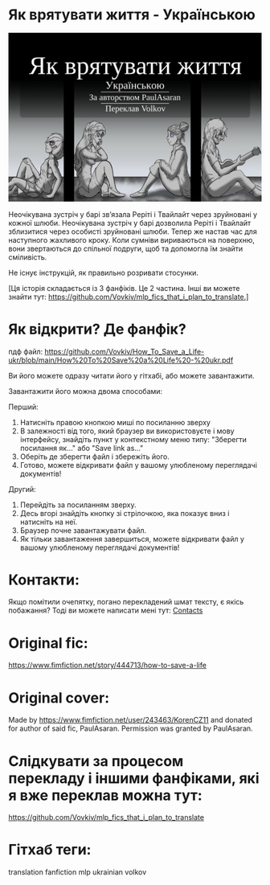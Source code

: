 # Як врятувати життя - Українською
![обкладинка](https://github.com/Vovkiv/How_To_Save_a_Life-ukr/blob/main/src/cover-ukr.png?raw=true)

Неочікувана зустріч у барі зв’язала Реріті і Твайлайт через зруйновані у кожної шлюби. Неочікувана зустріч у барі дозволила Реріті і Твайлайт зблизитися через особисті зруйновані шлюби. Тепер же настав час для наступного жахливого кроку. Коли сумніви вириваються на поверхню, вони звертаються до спільної подруги, щоб та допомогла їм знайти сміливість.

Не існує інструкцій, як правильно розривати стосунки.

[Ця історія складається із 3 фанфіків. Це 2 частина. Інші ви можете знайти тут: https://github.com/Vovkiv/mlp_fics_that_i_plan_to_translate.]

# Як відкрити? Де фанфік?
пдф файл: https://github.com/Vovkiv/How_To_Save_a_Life-ukr/blob/main/How%20To%20Save%20a%20Life%20-%20ukr.pdf

Ви його можете одразу читати його у гітхабі, або можете завантажити.

Завантажити його можна двома способами:

Перший:

1. Натисніть правою кнопкою миші по посиланню зверху
2. В залежності від того, який браузер ви використовуєте і мову інтерфейсу, знайдіть пункт у контекстному меню типу: "Зберегти посилання як..." або "Save link as..."
3. Оберіть де зберегти файл і збережіть його.
4. Готово, можете відкривати файл у вашому улюбленому переглядачі документів!

Другий:

1. Перейдіть за посиланням зверху.
2. Десь вгорі знайдіть кнопку зі стрілочкою, яка показує вниз і натисніть на неї.
3. Браузер почне завантажувати файл.
4. Як тільки завантаження завершиться, можете відкривати файл у вашому улюбленому переглядачі документів!

# Контакти:
Якщо помітили очепятку, погано перекладений шмат тексту, є якісь побажання?
Тоді ви можете написати мені тут: [Contacts](https://github.com/Vovkiv/mlp_fics_that_i_plan_to_translate/tree/main#contacts)

# Original fic:
https://www.fimfiction.net/story/444713/how-to-save-a-life

# Original cover:
Made by https://www.fimfiction.net/user/243463/KorenCZ11 and donated for author of said fic, PaulAsaran. Permission was granted by PaulAsaran.

# Слідкувати за процесом перекладу і іншими фанфіками, які я вже переклав можна тут:
https://github.com/Vovkiv/mlp_fics_that_i_plan_to_translate

# Гітхаб теги:
translation fanfiction mlp ukrainian volkov
